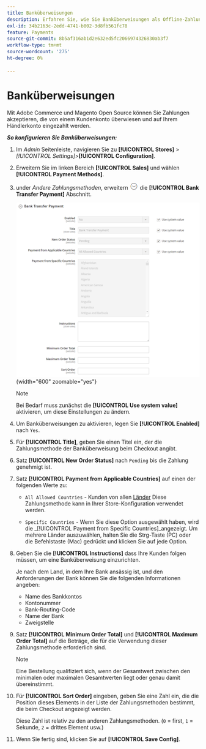 ```yaml
---
title: Banküberweisungen
description: Erfahren Sie, wie Sie Banküberweisungen als Offline-Zahlungsmethode für Ihr Geschäft einrichten.
exl-id: 34b2163c-2edd-4741-b002-3d8fb561fc78
feature: Payments
source-git-commit: 8b5af316ab1d2e632ed5fc2066974326830ab3f7
workflow-type: tm+mt
source-wordcount: '275'
ht-degree: 0%

---
```


# Banküberweisungen

Mit Adobe Commerce und Magento Open Source können Sie Zahlungen akzeptieren, die von einem Kundenkonto überwiesen und auf Ihrem Händlerkonto eingezahlt werden.

**_So konfigurieren Sie Banküberweisungen:_**

1. Im _Admin_ Seitenleiste, navigieren Sie zu **[!UICONTROL Stores]** > _[!UICONTROL Settings]_>**[!UICONTROL Configuration]**.

1. Erweitern Sie im linken Bereich **[!UICONTROL Sales]** und wählen **[!UICONTROL Payment Methods]**.

1. under _Andere Zahlungsmethoden_, erweitern ![Erweiterungsauswahl](../assets/icon-display-expand.png) die **[!UICONTROL Bank Transfer Payment]** Abschnitt.

   ![Banküberweisungszahlung](../configuration-reference/sales/assets/payment-methods-bank-transfer-payment.png){width="600" zoomable="yes"}

   >[!NOTE]
   >
   >Bei Bedarf muss zunächst die **[!UICONTROL Use system value]** aktivieren, um diese Einstellungen zu ändern.

1. Um Banküberweisungen zu aktivieren, legen Sie **[!UICONTROL Enabled]** nach `Yes`.

1. Für **[!UICONTROL Title]**, geben Sie einen Titel ein, der die Zahlungsmethode der Banküberweisung beim Checkout angibt.

1. Satz **[!UICONTROL New Order Status]** nach `Pending` bis die Zahlung genehmigt ist.

1. Satz **[!UICONTROL Payment from Applicable Countries]** auf einen der folgenden Werte zu:

   - `All Allowed Countries` - Kunden von allen [Länder](../getting-started/store-details.md#country-options) Diese Zahlungsmethode kann in Ihrer Store-Konfiguration verwendet werden.

   - `Specific Countries` - Wenn Sie diese Option ausgewählt haben, wird die _[!UICONTROL Payment from Specific Countries]_angezeigt. Um mehrere Länder auszuwählen, halten Sie die Strg-Taste (PC) oder die Befehlstaste (Mac) gedrückt und klicken Sie auf jede Option.

1. Geben Sie die **[!UICONTROL Instructions]** dass Ihre Kunden folgen müssen, um eine Banküberweisung einzurichten.

   Je nach dem Land, in dem Ihre Bank ansässig ist, und den Anforderungen der Bank können Sie die folgenden Informationen angeben:

   - Name des Bankkontos
   - Kontonummer
   - Bank-Routing-Code
   - Name der Bank
   - Zweigstelle

1. Satz **[!UICONTROL Minimum Order Total]** und **[!UICONTROL Maximum Order Total]** auf die Beträge, die für die Verwendung dieser Zahlungsmethode erforderlich sind.

   >[!NOTE]
   >
   >Eine Bestellung qualifiziert sich, wenn der Gesamtwert zwischen den minimalen oder maximalen Gesamtwerten liegt oder genau damit übereinstimmt.

1. Für **[!UICONTROL Sort Order]** eingeben, geben Sie eine Zahl ein, die die Position dieses Elements in der Liste der Zahlungsmethoden bestimmt, die beim Checkout angezeigt werden.

   Diese Zahl ist relativ zu den anderen Zahlungsmethoden. (`0` = first, `1` = Sekunde, `2` = drittes Element usw.)

1. Wenn Sie fertig sind, klicken Sie auf **[!UICONTROL Save Config]**.
